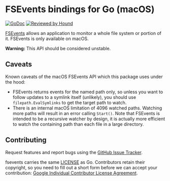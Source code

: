 # FSEvents bindings for Go (macOS)

[![GoDoc](https://godoc.org/github.com/fsnotify/fsevents?status.svg)](https://godoc.org/github.com/fsnotify/fsevents) [![Reviewed by Hound](https://img.shields.io/badge/Reviewed_by-Hound-8E64B0.svg)](https://houndci.com)

[FSEvents](https://developer.apple.com/documentation/coreservices/file_system_events) allows an application to monitor a whole file system or portion of it. FSEvents is only available on macOS.

**Warning:** This API should be considered unstable.

## Caveats

Known caveats of the macOS FSEvents API which this package uses under the hood:

 - FSEvents returns events for the named path only, so unless you want to follow updates to a symlink itself (unlikely), you should use `filepath.EvalSymlinks` to get the target path to watch.
 - There is an internal macOS limitation of 4096 watched paths. Watching more paths will result in an error calling `Start()`. Note that FSEvents is intended to be a recursive watcher by design, it is actually more efficient to watch the containing path than each file in a large directory.

## Contributing

Request features and report bugs using the [GitHub Issue Tracker](https://github.com/fsnotify/fsevents/issues).

fsevents carries the same [LICENSE](https://github.com/fsnotify/fsevents/blob/master/LICENSE) as Go. Contributors retain their copyright, so you need to fill out a short form before we can accept your contribution: [Google Individual Contributor License Agreement](https://developers.google.com/open-source/cla/individual).
